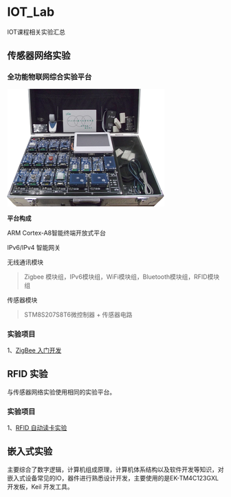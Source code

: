 # IOT_Lab
IOT课程相关实验汇总

## 传感器网络实验

### 全功能物联网综合实验平台

![img](img/pic1.png)

**平台构成** 

ARM Cortex-A8智能终端开放式平台

IPv6/IPv4 智能网关

无线通讯模块

> Zigbee 模块组，IPv6模块组，WiFi模块组，Bluetooth模块组，RFID模块组

传感器模块

> STM8S207S8T6微控制器 + 传感器电路

### 实验项目

1、[ZigBee 入门开发](/ZigBee入门开发)







## RFID 实验

与传感器网络实验使用相同的实验平台。

### 实验项目

1、[RFID 自动读卡实验](/RFID自动读卡实验)



## 嵌入式实验

主要综合了数字逻辑，计算机组成原理，计算机体系结构以及软件开发等知识，对嵌入式设备常见的IO，器件进行熟悉设计开发，主要使用的是EK-TM4C123GXL 开发板，Keil 开发工具。